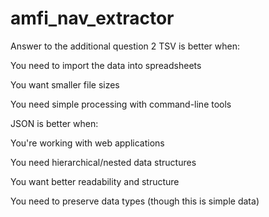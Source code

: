 # amfi_nav_extractor
Answer to the additional question 2
TSV is better when:

You need to import the data into spreadsheets

You want smaller file sizes

You need simple processing with command-line tools

JSON is better when:

You're working with web applications

You need hierarchical/nested data structures

You want better readability and structure

You need to preserve data types (though this is simple data)
